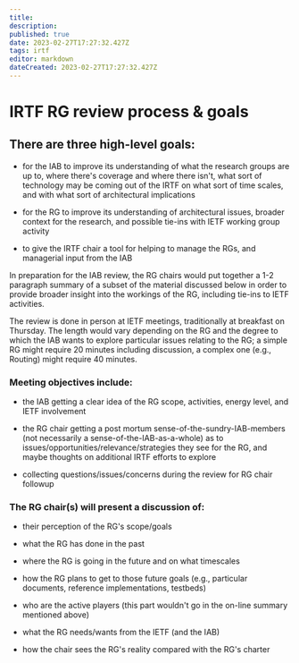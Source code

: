 ```yaml
---
title: 
description: 
published: true
date: 2023-02-27T17:27:32.427Z
tags: irtf
editor: markdown
dateCreated: 2023-02-27T17:27:32.427Z
---
```


# IRTF RG review process & goals 

## There are three high-level goals: 

 * for the IAB to improve its understanding of what the research
   groups are up to, where there's coverage and where there isn't,
   what sort of technology may be coming out of the IRTF on what sort
   of time scales, and with what sort of architectural implications

 * for the RG to improve its understanding of architectural issues,
   broader context for the research, and possible tie-ins with IETF
   working group activity

 * to give the IRTF chair a tool for helping to manage the RGs, and
   managerial input from the IAB

In preparation for the IAB review, the RG chairs would put together a 1-2 paragraph summary of a subset of the material discussed below in order to provide broader insight into the workings of the RG, including tie-ins to IETF activities.

The review is done in person at IETF meetings, traditionally at breakfast on Thursday.  The length would vary depending on the RG and the degree to which the IAB wants to explore particular issues relating to the RG; a simple RG might  require 20 minutes including discussion, a complex one (e.g., Routing) might require 40 minutes.

### Meeting objectives include: 

 * the IAB getting a clear idea of the RG scope, activities, energy level, and IETF involvement

 * the RG chair getting a post mortum sense-of-the-sundry-IAB-members (not necessarily a sense-of-the-IAB-as-a-whole) as to issues/opportunities/relevance/strategies they see for the RG, and maybe thoughts on additional IRTF efforts to explore

 * collecting questions/issues/concerns during the review for RG chair followup

### The RG chair(s) will present a discussion of: 

 * their perception of the RG's scope/goals

 * what the RG has done in the past

 * where the RG is going in the future and on what timescales

 * how the RG plans to get to those future goals (e.g., particular documents, reference implementations, testbeds)

 * who are the active players (this part wouldn't go in the on-line summary mentioned above)

 * what the RG needs/wants from the IETF (and the IAB)

 * how the chair sees the RG's reality compared with the RG's charter





